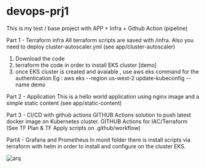 # devops-prj1

This is my test / base project with APP + Infra + Github Action (pipeline) 


Part 1 - Terraform infra 
All terraform scripts are saved with /infra. Also you need to deploy cluster-autoscaler.yml (see app/cluster-autoscaler)

1. Download the code
2. terraform the code in order to install EKS cluster [demo]
3. once EKS cluster is created and avaiable , use aws eks command for the authentication 
Eg : aws eks --region us-west-2 update-kubeconfig --name demo


Part 2 - Application
This is a hello world application using nginx image and a simple static content (see app/static-content)

Part 3 - CI/CD with github actions
GITHUB Actions solution to push latest docker image on Kubernetes cluster.
GITHUB Actions for IAC/Terraform (See TF Plan & TF Apply scripts on .github/workflow)

Part4 - Grafana and Prometheus
In monit folder there is install scripts via terraform with helm in order to install and configure on the cluster EKS.

![arq](https://github.com/rfdnet/devops-prj1/blob/main/arq.drawio)